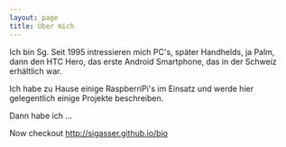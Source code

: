 ```yaml
---
layout: page
title: Über mich
---
```


  Ich bin Sg.
  Seit 1995 intressieren mich PC's, später Handhelds, ja Palm, dann den HTC Hero, das erste Android Smartphone, das in der Schweiz erhältlich war.
  
  Ich habe zu Hause einige RaspberriPi's im Einsatz und werde hier gelegentlich einige Projekte beschreiben.
  
  Dann habe ich ...
  
Now checkout http://sigasser.github.io/bio
